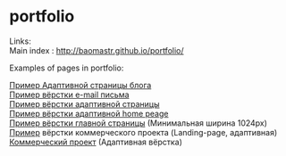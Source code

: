 # portfolio
Links:
<br/>
Main index : http://baomastr.github.io/portfolio/

Examples of pages in portfolio:
<br/>

<a href="https://baomastr.github.io/blog-page/" target="_blank" class="btn">Пример Адаптивной страницы блога</a><br/>
<a href="https://baomastr.github.io/mail/" target="_blank" class="btn">Пример вёрстки e-mail письма</a><br/>
<a href="http://baomastr.github.io/adaptive-page-example/">Пример вёрстки адаптивной страницы</a><br/>
<a href="http://baomastr.github.io/example/">Пример вёрстки адаптивной home peage</a><br/>
<a href="http://baomastr.github.io/Page-for-PC/">Пример вёрстки главной страницы</a> (Минимальная ширина 1024px)<br/>
<a href="http://baomastr.github.io/artSound/" target="_blank">Пример</a> вёрстки коммерческого проекта (Landing-page, адаптивная)<br/>
<a href="http://www.kokuplacis.lv/">Коммерческий проект</a> (Адаптивная вёрстка)

